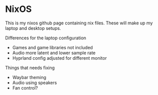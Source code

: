 # NixOS

This is my nixos github page containing nix files. These will make up my laptop and desktop setups.

Differences for the laptop configuration
* Games and game libraries not included
* Audio more latent and lower sample rate
* Hyprland config adjusted for different monitor

Things that needs fixing
* Waybar theming
* Audio using speakers
* Fan control?